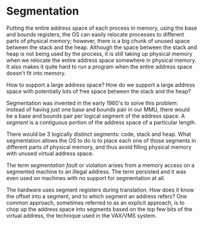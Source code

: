 # Segmentation

Putting the entire address space of each process in memory, using the base and bounds registers, the OS can easily relocate processes to different parts of physical memory; however, there is a big chunk of unused space between the stack and the heap. Although the space between the stack and heap is not being used by the process, it is still taking up physical memory when we relocate the entire address space somewhere in physical memory. It also makes it quite hard to run a program when the entire address space doesn't fit into memory.

How to support a large address space? How do we support a large address space with potentially lots of free space between the stack and the heap?

Segmentation was invented in the early 1960's to solve this problem: instead of having just one base and bounds pair in our MMU, there would be a base and bounds pair per logical segment of the address space. A *segment* is a contiguous portion of the address space of a particular length. 

There would be 3 logically distinct segments: code, stack and heap. What segmentation allows the OS to do is to place each one of those segments in different parts of physical memory, and thus avoid filling physical memory with unused virtual address space.

The term *segmentation fault* or violation arises from a memory access on a segmented machine to an illegal address. The term persisted and it was even used on machines with no support for segmentation at all.

The hardware uses segment registers during translation. How does it know the offset into a segment, and to which segment an address refers? One common approach, sometimes referred to as an explicit approach, is to chop up the address space into segments based on the top few bits of the virtual address, the technique used in the VAX/VMS system.
